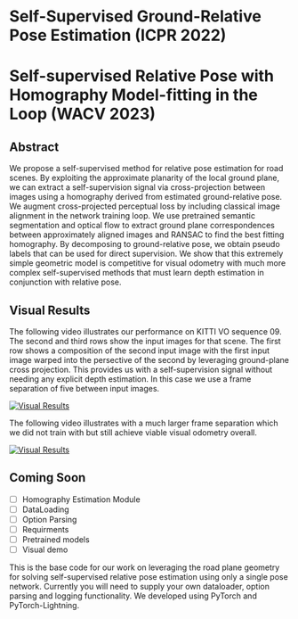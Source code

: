 # Self-Supervised Ground-Relative Pose Estimation (ICPR 2022)
# Self-supervised Relative Pose with Homography Model-fitting in the Loop (WACV 2023)


## Abstract

We propose a self-supervised method for relative pose estimation for road scenes. By exploiting the approximate planarity of the local ground plane, we can extract a self-supervision signal via cross-projection between images using a homography derived from estimated ground-relative pose. We augment cross-projected perceptual loss by including classical image alignment in the network training loop. We use pretrained semantic segmentation and optical flow to extract ground plane correspondences between approximately aligned images and RANSAC to find the best fitting homography. By decomposing to ground-relative pose, we obtain pseudo labels that can be used for direct supervision. We show that this extremely simple geometric model is competitive for visual odometry with much more complex self-supervised methods that must learn depth estimation in conjunction with relative pose.

## Visual Results

The following video illustrates our performance on KITTI VO sequence 09. The second and third rows show the input images for that scene. The first row shows a composition of the second input image with the first input image warped into the persective of the second by leveraging ground-plane cross projection. This provides us with a self-supervision signal without needing any explicit depth estimation. In this case we use a frame separation of five between input images.

[![Visual Results](https://img.youtube.com/vi/VrLbDH8LTFc/0.jpg)](https://www.youtube.com/watch?v=VrLbDH8LTFc)

The following video illustrates with a much larger frame separation which we did not train with but still achieve viable visual odometry overall.

[![Visual Results](https://img.youtube.com/vi/DtA6ll8NtSg/0.jpg)](https://www.youtube.com/watch?v=DtA6ll8NtSg)

## Coming Soon

- [ ] Homography Estimation Module
- [ ] DataLoading
- [ ] Option Parsing
- [ ] Requirments
- [ ] Pretrained models
- [ ] Visual demo

This is the base code for our work on leveraging the road plane geometry
for solving self-supervised relative pose estimation using only a single
pose network. Currently you will need to supply your own dataloader, option 
parsing and logging functionality. We developed using PyTorch and PyTorch-Lightning.
